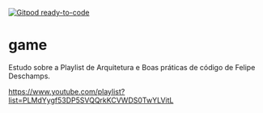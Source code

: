 [![Gitpod ready-to-code](https://img.shields.io/badge/Gitpod-ready--to--code-blue?logo=gitpod)](https://gitpod.io/#https://github.com/alemoreira/game)

# game

Estudo sobre a Playlist de Arquitetura e Boas práticas de código
de Felipe Deschamps.

https://www.youtube.com/playlist?list=PLMdYygf53DP5SVQQrkKCVWDS0TwYLVitL
